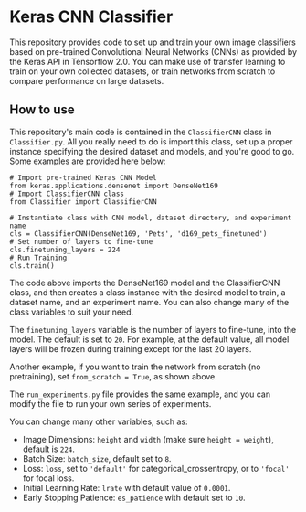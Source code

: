 # Keras CNN Classifier

This repository provides code to set up and train your own image classifiers based on pre-trained Convolutional Neural Networks (CNNs) as provided by the Keras API in Tensorflow 2.0. You can make use of transfer learning to train on your own collected datasets, or train networks from scratch to compare performance on large datasets.

## How to use

This repository's main code is contained in the `ClassifierCNN` class in `Classifier.py`. All you really need to do is import this class,
set up a proper instance specifying the desired dataset and models, and you're good to go. Some examples are provided here below:

```
# Import pre-trained Keras CNN Model
from keras.applications.densenet import DenseNet169
# Import ClassifierCNN class
from Classifier import ClassifierCNN

# Instantiate class with CNN model, dataset directory, and experiment name
cls = ClassifierCNN(DenseNet169, 'Pets', 'd169_pets_finetuned')
# Set number of layers to fine-tune
cls.finetuning_layers = 224
# Run Training
cls.train()
```
The code above imports the DenseNet169 model and the ClassifierCNN class, and then creates a class instance with the desired model to train, a dataset name, and an experiment name. You can also change many of the class variables to suit your need.

The `finetuning_layers` variable is the number of layers to fine-tune, into the model. The default is set to `20`. For example, at the default value, all model layers will be frozen during training except for the last 20 layers.

Another example, if you want to train the network from scratch (no pretraining), set `from_scratch = True`, as shown above.

The `run_experiments.py` file provides the same example, and you can modify the file to run your own series of experiments.

You can change many other variables, such as:

* Image Dimensions: `height` and `width` (make sure `height = weight`), default is `224`.
* Batch Size: `batch_size`, default set to `8`.
* Loss: `loss`, set to `'default'` for categorical_crossentropy, or to `'focal'` for focal loss.
* Initial Learning Rate: `lrate` with default value of `0.0001`.
* Early Stopping Patience: `es_patience` with default set to `10`.
